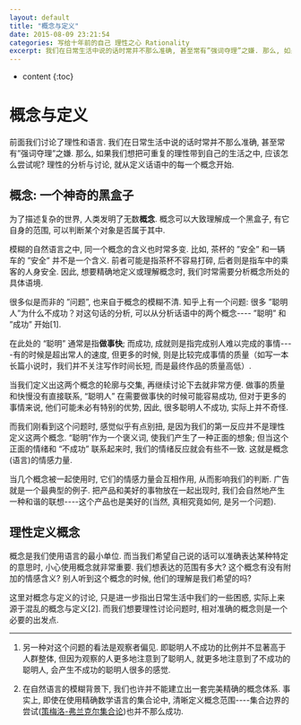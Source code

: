 ```yaml
---
layout: default
title: "概念与定义"
date: 2015-08-09 23:21:54
categories: 写给十年前的自己 理性之心 Rationality
excerpt: 我们在日常生活中说的话时常并不那么准确, 甚至常有”强词夺理”之嫌. 那么, 如果我们想把可重复的理性带到自己的生活之中, 应该怎么尝试呢? 理性的分析与讨论, 就从定义话语中的每一个概念开始.
---
```


* content
{:toc}

# 概念与定义

前面我们讨论了理性和语言. 我们在日常生活中说的话时常并不那么准确, 甚至常有”强词夺理”之嫌. 那么, 如果我们想把可重复的理性带到自己的生活之中, 应该怎么尝试呢? 理性的分析与讨论, 就从定义话语中的每一个概念开始.

## 概念: 一个神奇的黑盒子

为了描述复杂的世界, 人类发明了无数**概念**. 概念可以大致理解成一个黑盒子, 有它自身的范围, 可以判断某个对象是否属于其中. 

模糊的自然语言之中, 同一个概念的含义也时常多变. 比如, 茶杯的 ”安全” 和一辆车的 ”安全” 并不是一个含义. 前者可能是指茶杯不容易打碎, 后者则是指车中的乘客的人身安全. 因此, 想要精确地定义或理解概念时, 我们时常需要分析概念所处的具体语境.

很多似是而非的 ”问题”, 也来自于概念的模糊不清. 知乎上有一个问题: 很多 ”聪明人”为什么不成功？对这句话的分析, 可以从分析话语中的两个概念---- ”聪明” 和 ”成功” 开始[1]. 

在此处的 “聪明” 通常是指**做事快**; 而成功, 成就则是指完成别人难以完成的事情----有的时候是超出常人的速度, 但更多的时候, 则是比较完成事情的质量（如写一本长篇小说时，我们并不关注写作时间长短, 而是最终作品的质量高低）.

当我们定义出这两个概念的轮廓与交集, 再继续讨论下去就非常方便. 做事的质量和快慢没有直接联系, “聪明人” 在需要做事快的时候可能容易成功, 但对于更多的事情来说, 他们可能未必有特别的优势, 因此, 很多聪明人不成功, 实际上并不奇怪. 

而我们刚看到这个问题时, 感觉似乎有点别扭, 是因为我们的第一反应并不是理性定义这两个概念. “聪明”作为一个褒义词, 使我们产生了一种正面的想象; 但当这个正面的情绪和 “不成功” 联系起来时, 我们的情绪反应就会有些不一致. 这就是概念(语言)的情感力量. 

当几个概念被一起使用时, 它们的情感力量会互相作用, 从而影响我们的判断. 广告就是一个最典型的例子. 把产品和美好的事物放在一起出现时, 我们会自然地产生一种和谐的联想----这个产品也是美好的(当然, 真相究竟如何, 是另一个问题). 

## 理性定义概念

概念是我们使用语言的最小单位. 而当我们希望自己说的话可以准确表达某种特定的意思时, 小心使用概念就非常重要. 我们想表达的范围有多大? 这个概念有没有附加的情感含义? 别人听到这个概念的时候, 他们的理解是我们希望的吗?

这里对概念与定义的讨论, 只是进一步指出日常生活中我们的一些困惑, 实际上来源于混乱的概念与定义[2]. 而我们想要理性讨论问题时, 相对准确的概念则是一个必要的出发点.

----

1. 另一种对这个问题的看法是观察者偏见. 即聪明人不成功的比例并不显著高于人群整体, 但因为观察的人更多地注意到了聪明人, 就更多地注意到了不成功的聪明人, 会产生不成功的聪明人很多的感觉.

2. 在自然语言的模糊背景下, 我们也许并不能建立出一套完美精确的概念体系. 事实上, 即使在使用精确数学语言的集合论中, 清晰定义概念范围----集合边界的尝试([策梅洛-弗兰克尔集合论](https://zh.wikipedia.org/wiki/%E7%AD%96%E6%A2%85%E6%B4%9B-%E5%BC%97%E5%85%B0%E5%85%8B%E5%B0%94%E9%9B%86%E5%90%88%E8%AE%BA))也并不那么成功. 
